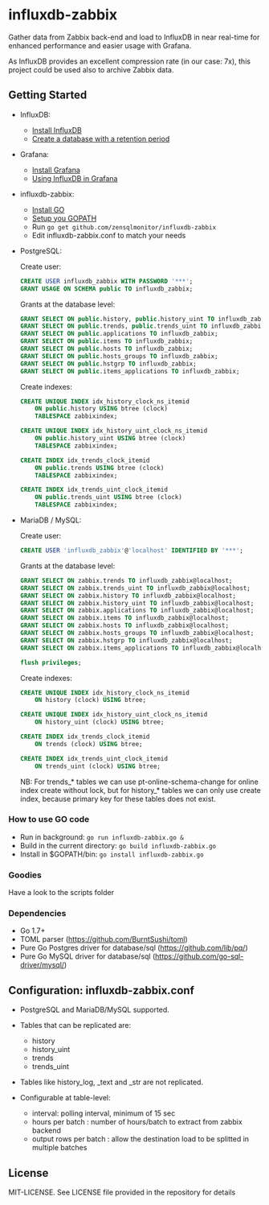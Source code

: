 # influxdb-zabbix
Gather data from Zabbix back-end and load to InfluxDB in near real-time for enhanced performance and easier usage with Grafana.

As InfluxDB provides an excellent compression rate (in our case: 7x), this project could be used also to archive Zabbix data.

## Getting Started

- InfluxDB: 
	- [Install InfluxDB](https://docs.influxdata.com/influxdb/latest/introduction/installation/)
	- [Create a database with a retention period ](https://docs.influxdata.com/influxdb/latest/introduction/getting_started/) <br />
- Grafana:
	- [Install Grafana](http://docs.grafana.org/installation/)
	- [Using InfluxDB in Grafana](http://docs.grafana.org/features/datasources/influxdb/)
- influxdb-zabbix:
	- [Install GO](https://golang.org/doc/install)
	- [Setup you GOPATH](https://golang.org/doc/code.html#GOPATH)
	- Run ``` go get github.com/zensqlmonitor/influxdb-zabbix ```
	- Edit influxdb-zabbix.conf to match your needs  <br />	
- PostgreSQL:

	Create user:
	```SQL 
	CREATE USER influxdb_zabbix WITH PASSWORD '***';
	GRANT USAGE ON SCHEMA public TO influxdb_zabbix;
	```
	Grants at the database level:
	```SQL 
	GRANT SELECT ON public.history, public.history_uint TO influxdb_zabbix;
	GRANT SELECT ON public.trends, public.trends_uint TO influxdb_zabbix;
	GRANT SELECT ON public.applications TO influxdb_zabbix;
	GRANT SELECT ON public.items TO influxdb_zabbix;
	GRANT SELECT ON public.hosts TO influxdb_zabbix;
	GRANT SELECT ON public.hosts_groups TO influxdb_zabbix;
	GRANT SELECT ON public.hstgrp TO influxdb_zabbix;
	GRANT SELECT ON public.items_applications TO influxdb_zabbix;
	```
	
	Create indexes:
	```SQL 
	CREATE UNIQUE INDEX idx_history_clock_ns_itemid
		ON public.history USING btree (clock)
		TABLESPACE zabbixindex;

	CREATE UNIQUE INDEX idx_history_uint_clock_ns_itemid
		ON public.history_uint USING btree (clock)
		TABLESPACE zabbixindex;

	CREATE INDEX idx_trends_clock_itemid
		ON public.trends USING btree (clock)
		TABLESPACE zabbixindex;

	CREATE INDEX idx_trends_uint_clock_itemid
		ON public.trends_uint USING btree (clock)
		TABLESPACE zabbixindex;
	```	
	
- MariaDB / MySQL:

	Create user:
	```SQL 
	CREATE USER 'influxdb_zabbix'@'localhost' IDENTIFIED BY '***';
	```
	
	Grants at the database level:
	```SQL 
	GRANT SELECT ON zabbix.trends TO influxdb_zabbix@localhost;
	GRANT SELECT ON zabbix.trends_uint TO influxdb_zabbix@localhost;
	GRANT SELECT ON zabbix.history TO influxdb_zabbix@localhost;
	GRANT SELECT ON zabbix.history_uint TO influxdb_zabbix@localhost;
	GRANT SELECT ON zabbix.applications TO influxdb_zabbix@localhost;
	GRANT SELECT ON zabbix.items TO influxdb_zabbix@localhost;
	GRANT SELECT ON zabbix.hosts TO influxdb_zabbix@localhost;
	GRANT SELECT ON zabbix.hosts_groups TO influxdb_zabbix@localhost;
	GRANT SELECT ON zabbix.hstgrp TO influxdb_zabbix@localhost;
	GRANT SELECT ON zabbix.items_applications TO influxdb_zabbix@localhost;
	
 	flush privileges;
	```

	Create indexes:
	```SQL 
	CREATE UNIQUE INDEX idx_history_clock_ns_itemid
		ON history (clock) USING btree;

	CREATE UNIQUE INDEX idx_history_uint_clock_ns_itemid
		ON history_uint (clock) USING btree;

	CREATE INDEX idx_trends_clock_itemid
		ON trends (clock) USING btree;

	CREATE INDEX idx_trends_uint_clock_itemid
		ON trends_uint (clock) USING btree;
	```
	
	NB:
	For trends_* tables we can use pt-online-schema-change for online index create without lock, but for history_* tables we can
	only use create index, because primary key for these tables does not exist.
	
### How to use GO code

- Run in background: ``` go run influxdb-zabbix.go & ```
- Build in the current directory: ``` go build influxdb-zabbix.go ```
- Install in $GOPATH/bin: ``` go install influxdb-zabbix.go ```

### Goodies
Have a look to the scripts folder

### Dependencies
- Go 1.7+
- TOML parser (https://github.com/BurntSushi/toml)
- Pure Go Postgres driver for database/sql (https://github.com/lib/pq/)
- Pure Go MySQL driver for database/sql (https://github.com/go-sql-driver/mysql/)

## Configuration: influxdb-zabbix.conf

- PostgreSQL and MariaDB/MySQL supported.

- Tables that can be replicated are:
  - history
  - history_uint
  - trends
  - trends_uint
- Tables like history_log, _text and _str are not replicated.

- Configurable at table-level:
  - interval: polling interval, minimum of 15 sec
  - hours per batch : number of hours/batch to extract from zabbix backend 
  - output rows per batch :  allow the destination load to be splitted in multiple batches
 
## License

MIT-LICENSE. See LICENSE file provided in the repository for details
